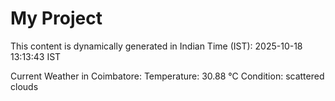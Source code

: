 # My Project

This content is dynamically generated in Indian Time (IST): 2025-10-18 13:13:43 IST


Current Weather in Coimbatore:
Temperature: 30.88 °C
Condition: scattered clouds

